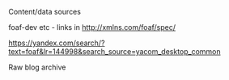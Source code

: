 Content/data sources

foaf-dev etc - links in http://xmlns.com/foaf/spec/

https://yandex.com/search/?text=foaf&lr=144998&search_source=yacom_desktop_common

Raw blog archive
